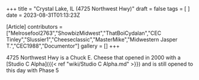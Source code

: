 +++
title = "Crystal Lake, IL (4725 Northwest Hwy)"
draft = false
tags = [ ]
date = 2023-08-31T01:13:23Z

[Article]
contributors = ["Melrosefool2763","ShowbizMidwest","ThatBoiCydalan","CEC Tinley","Slussier1","Cheeseclassic","MasterMike","Midwestern Jasper T.","CEC1988","Documentor"]
gallery = []
+++

4725 Northwest Hwy is a Chuck E. Cheese that opened in 2000 with a [Studio C Alpha]({{< ref "wiki/Studio C Alpha.md" >}}) and is still opened to this day with Phase 5